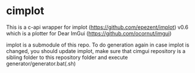 # cimplot

This is a c-api wrapper for implot (https://github.com/epezent/implot) v0.6 which is a plotter for Dear ImGui (https://github.com/ocornut/imgui)

implot is a submodule of this repo. To do generation again in case implot is changed, you should update implot, make sure that cimgui repository is a sibling folder to this repository folder and execute generator/generator.bat(.sh)
